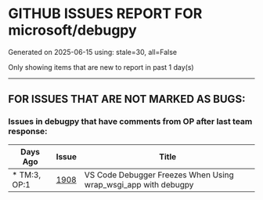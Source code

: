 
# GITHUB ISSUES REPORT FOR microsoft/debugpy


Generated on 2025-06-15 using: stale=30, all=False


Only showing items that are new to report in past 1 day(s)


---

## FOR ISSUES THAT ARE NOT MARKED AS BUGS:


### Issues in debugpy that have comments from OP after last team response:

| Days Ago | Issue | Title |
| --- | --- | --- |
 | \* TM:3, OP:1  |[1908](https://github.com/microsoft/debugpy/issues/1908 "VS Code Debugger Freezes When Using wrap_wsgi_app with debugpy")  |VS Code Debugger Freezes When Using wrap_wsgi_app with debugpy |




















